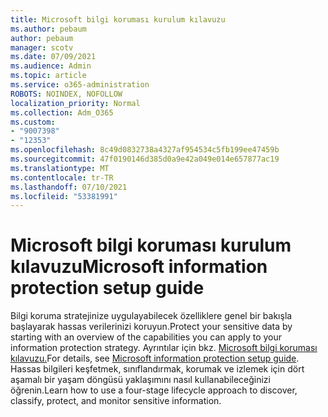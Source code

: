 ```yaml
---
title: Microsoft bilgi koruması kurulum kılavuzu
ms.author: pebaum
author: pebaum
manager: scotv
ms.date: 07/09/2021
ms.audience: Admin
ms.topic: article
ms.service: o365-administration
ROBOTS: NOINDEX, NOFOLLOW
localization_priority: Normal
ms.collection: Adm_O365
ms.custom:
- "9007398"
- "12353"
ms.openlocfilehash: 8c49d0832738a4327af954534c5fb199ee47459b
ms.sourcegitcommit: 47f0190146d385d0a9e42a049e014e657877ac19
ms.translationtype: MT
ms.contentlocale: tr-TR
ms.lasthandoff: 07/10/2021
ms.locfileid: "53381991"
---
```

# <a name="microsoft-information-protection-setup-guide"></a><span data-ttu-id="15312-102">Microsoft bilgi koruması kurulum kılavuzu</span><span class="sxs-lookup"><span data-stu-id="15312-102">Microsoft information protection setup guide</span></span>

<span data-ttu-id="15312-103">Bilgi koruma stratejinize uygulayabilecek özelliklere genel bir bakışla başlayarak hassas verilerinizi koruyun.</span><span class="sxs-lookup"><span data-stu-id="15312-103">Protect your sensitive data by starting with an overview of the capabilities you can apply to your information protection strategy.</span></span> <span data-ttu-id="15312-104">Ayrıntılar için bkz. [Microsoft bilgi koruması kılavuzu.](https://admin.microsoft.com/adminportal/home#/modernonboarding/mipsetupguide)</span><span class="sxs-lookup"><span data-stu-id="15312-104">For details, see [Microsoft information protection setup guide](https://admin.microsoft.com/adminportal/home#/modernonboarding/mipsetupguide).</span></span> <span data-ttu-id="15312-105">Hassas bilgileri keşfetmek, sınıflandırmak, korumak ve izlemek için dört aşamalı bir yaşam döngüsü yaklaşımını nasıl kullanabileceğinizi öğrenin.</span><span class="sxs-lookup"><span data-stu-id="15312-105">Learn how to use a four-stage lifecycle approach to discover, classify, protect, and monitor sensitive information.</span></span>